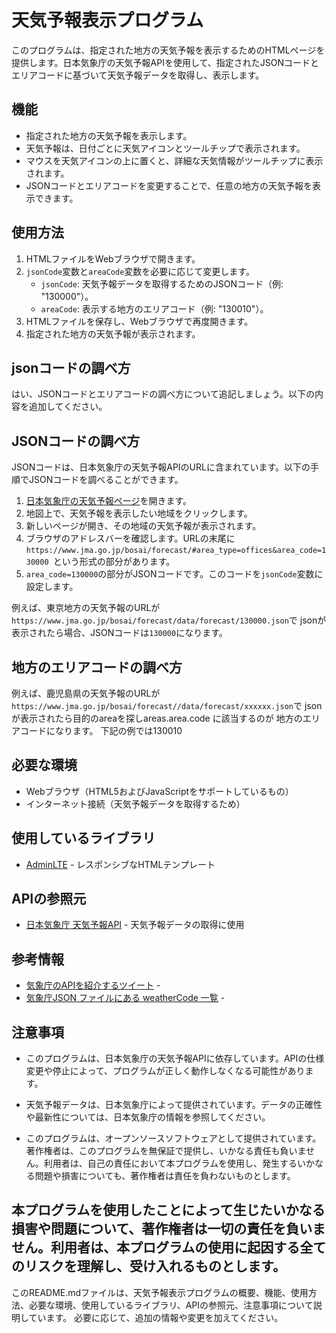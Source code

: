 # 天気予報表示プログラム

このプログラムは、指定された地方の天気予報を表示するためのHTMLページを提供します。日本気象庁の天気予報APIを使用して、指定されたJSONコードとエリアコードに基づいて天気予報データを取得し、表示します。

## 機能

- 指定された地方の天気予報を表示します。
- 天気予報は、日付ごとに天気アイコンとツールチップで表示されます。
- マウスを天気アイコンの上に置くと、詳細な天気情報がツールチップに表示されます。
- JSONコードとエリアコードを変更することで、任意の地方の天気予報を表示できます。

## 使用方法

1. HTMLファイルをWebブラウザで開きます。
2. `jsonCode`変数と`areaCode`変数を必要に応じて変更します。
   - `jsonCode`: 天気予報データを取得するためのJSONコード（例: "130000"）。
   - `areaCode`: 表示する地方のエリアコード（例: "130010"）。
3. HTMLファイルを保存し、Webブラウザで再度開きます。
4. 指定された地方の天気予報が表示されます。

## jsonコードの調べ方

はい、JSONコードとエリアコードの調べ方について追記しましょう。以下の内容を追加してください。

## JSONコードの調べ方

JSONコードは、日本気象庁の天気予報APIのURLに含まれています。以下の手順でJSONコードを調べることができます。

1. [日本気象庁の天気予報ページ](https://www.jma.go.jp/bosai/forecast/)を開きます。
2. 地図上で、天気予報を表示したい地域をクリックします。
3. 新しいページが開き、その地域の天気予報が表示されます。
4. ブラウザのアドレスバーを確認します。URLの末尾に`https://www.jma.go.jp/bosai/forecast/#area_type=offices&area_code=130000
`という形式の部分があります。
5. `area_code=130000`の部分がJSONコードです。このコードを`jsonCode`変数に設定します。

例えば、東京地方の天気予報のURLが`https://www.jma.go.jp/bosai/forecast/data/forecast/130000.json`で
jsonが表示されたら場合、JSONコードは`130000`になります。

## 地方のエリアコードの調べ方

例えば、鹿児島県の天気予報のURLが`https://www.jma.go.jp/bosai/forecast//data/forecast/xxxxxx.json`で
jsonが表示されたら目的のareaを探しareas.area.code に該当するのが 地方のエリアコードになります。
下記の例では130010 

## 必要な環境

- Webブラウザ（HTML5およびJavaScriptをサポートしているもの）
- インターネット接続（天気予報データを取得するため）

## 使用しているライブラリ

- [AdminLTE](https://adminlte.io/) - レスポンシブなHTMLテンプレート

## APIの参照元

- [日本気象庁 天気予報API](https://www.jma.go.jp/bosai/forecast/) - 天気予報データの取得に使用

## 参考情報

- [気象庁のAPIを紹介するツイート](https://twitter.com/izutorishima/status/1364455657169031169) - 
- [気象庁JSON ファイルにある weatherCode 一覧](https://www.t3a.jp/blog/web-develop/weather-code-list/) -

## 注意事項

- このプログラムは、日本気象庁の天気予報APIに依存しています。APIの仕様変更や停止によって、プログラムが正しく動作しなくなる可能性があります。
- 天気予報データは、日本気象庁によって提供されています。データの正確性や最新性については、日本気象庁の情報を参照してください。

- このプログラムは、オープンソースソフトウェアとして提供されています。著作権者は、このプログラムを無保証で提供し、いかなる責任も負いません。利用者は、自己の責任において本プログラムを使用し、発生するいかなる問題や損害についても、著作権者は責任を負わないものとします。

本プログラムを使用したことによって生じたいかなる損害や問題について、著作権者は一切の責任を負いません。利用者は、本プログラムの使用に起因する全てのリスクを理解し、受け入れるものとします。
---

このREADME.mdファイルは、天気予報表示プログラムの概要、機能、使用方法、必要な環境、使用しているライブラリ、APIの参照元、注意事項について説明しています。
必要に応じて、追加の情報や変更を加えてください。